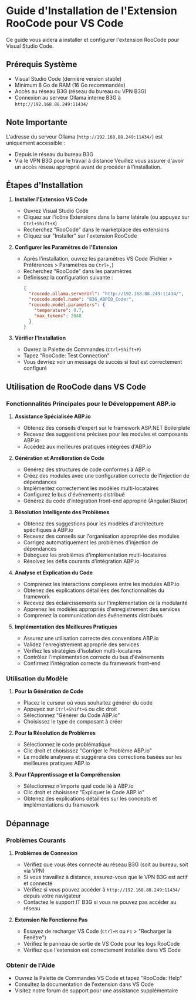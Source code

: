 # Guide d'Installation de l'Extension RooCode pour VS Code

Ce guide vous aidera à installer et configurer l'extension RooCode pour Visual Studio Code.

## Prérequis Système

- Visual Studio Code (dernière version stable)
- Minimum 8 Go de RAM (16 Go recommandés)
- Accès au réseau B3G (réseau du bureau ou VPN B3G)
- Connexion au serveur Ollama interne B3G à `http://192.168.88.249:11434/`

## Note Importante

L'adresse du serveur Ollama (`http://192.168.88.249:11434/`) est uniquement accessible :
- Depuis le réseau du bureau B3G
- Via le VPN B3G pour le travail à distance
Veuillez vous assurer d'avoir un accès réseau approprié avant de procéder à l'installation.

## Étapes d'Installation

1. **Installer l'Extension VS Code**
   - Ouvrez Visual Studio Code
   - Cliquez sur l'icône Extensions dans la barre latérale (ou appuyez sur `Ctrl+Shift+X`)
   - Recherchez "RooCode" dans le marketplace des extensions
   - Cliquez sur "Installer" sur l'extension RooCode

2. **Configurer les Paramètres de l'Extension**
   - Après l'installation, ouvrez les paramètres VS Code (Fichier > Préférences > Paramètres ou `Ctrl+,`)
   - Recherchez "RooCode" dans les paramètres
   - Définissez la configuration suivante :
     ```json
     {
       "roocode.ollama.serverUrl": "http://192.168.88.249:11434/",
       "roocode.model.name": "B3G_ABPIO_Coder",
       "roocode.model.parameters": {
         "temperature": 0.7,
         "max_tokens": 2048
       }
     }
     ```

3. **Vérifier l'Installation**
   - Ouvrez la Palette de Commandes (`Ctrl+Shift+P`)
   - Tapez "RooCode: Test Connection"
   - Vous devriez voir un message de succès si tout est correctement configuré

## Utilisation de RooCode dans VS Code

### Fonctionnalités Principales pour le Développement ABP.io

1. **Assistance Spécialisée ABP.io**
   - Obtenez des conseils d'expert sur le framework ASP.NET Boilerplate
   - Recevez des suggestions précises pour les modules et composants ABP.io
   - Accédez aux meilleures pratiques intégrées d'ABP.io

2. **Génération et Amélioration de Code**
   - Générez des structures de code conformes à ABP.io
   - Créez des modules avec une configuration correcte de l'injection de dépendances
   - Implémentez correctement les modèles multi-locataires
   - Configurez le bus d'événements distribué
   - Générez du code d'intégration front-end approprié (Angular/Blazor)

3. **Résolution Intelligente des Problèmes**
   - Obtenez des suggestions pour les modèles d'architecture spécifiques à ABP.io
   - Recevez des conseils sur l'organisation appropriée des modules
   - Corrigez automatiquement les problèmes d'injection de dépendances
   - Déboguez les problèmes d'implémentation multi-locataires
   - Résolvez les défis courants d'intégration ABP.io

4. **Analyse et Explication du Code**
   - Comprenez les interactions complexes entre les modules ABP.io
   - Obtenez des explications détaillées des fonctionnalités du framework
   - Recevez des éclaircissements sur l'implémentation de la modularité
   - Apprenez les modèles appropriés d'enregistrement des services
   - Comprenez la communication des événements distribués

5. **Implémentation des Meilleures Pratiques**
   - Assurez une utilisation correcte des conventions ABP.io
   - Validez l'enregistrement approprié des services
   - Vérifiez les stratégies d'isolation multi-locataires
   - Contrôlez l'implémentation correcte du bus d'événements
   - Confirmez l'intégration correcte du framework front-end

### Utilisation du Modèle

1. **Pour la Génération de Code**
   - Placez le curseur où vous souhaitez générer du code
   - Appuyez sur `Ctrl+Shift+G` ou clic droit
   - Sélectionnez "Générer du Code ABP.io"
   - Choisissez le type de composant à créer

2. **Pour la Résolution de Problèmes**
   - Sélectionnez le code problématique
   - Clic droit et choisissez "Corriger le Problème ABP.io"
   - Le modèle analysera et suggérera des corrections basées sur les meilleures pratiques ABP.io

3. **Pour l'Apprentissage et la Compréhension**
   - Sélectionnez n'importe quel code lié à ABP.io
   - Clic droit et choisissez "Expliquer le Code ABP.io"
   - Obtenez des explications détaillées sur les concepts et implémentations du framework

## Dépannage

### Problèmes Courants

1. **Problèmes de Connexion**
   - Vérifiez que vous êtes connecté au réseau B3G (soit au bureau, soit via VPN)
   - Si vous travaillez à distance, assurez-vous que le VPN B3G est actif et connecté
   - Vérifiez si vous pouvez accéder à `http://192.168.88.249:11434/` depuis votre navigateur
   - Contactez le support IT B3G si vous ne pouvez pas accéder au réseau

2. **Extension Ne Fonctionne Pas**
   - Essayez de recharger VS Code (`Ctrl+R` ou `F1` > "Recharger la Fenêtre")
   - Vérifiez le panneau de sortie de VS Code pour les logs RooCode
   - Vérifiez que l'extension est correctement installée dans VS Code

### Obtenir de l'Aide

- Ouvrez la Palette de Commandes VS Code et tapez "RooCode: Help"
- Consultez la documentation de l'extension dans VS Code
- Visitez notre forum de support pour une assistance supplémentaire 